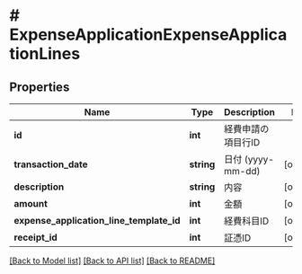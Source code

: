 # # ExpenseApplicationExpenseApplicationLines

## Properties

Name | Type | Description | Notes
------------ | ------------- | ------------- | -------------
**id** | **int** | 経費申請の項目行ID | 
**transaction_date** | **string** | 日付 (yyyy-mm-dd) | [optional] 
**description** | **string** | 内容 | [optional] 
**amount** | **int** | 金額 | [optional] 
**expense_application_line_template_id** | **int** | 経費科目ID | [optional] 
**receipt_id** | **int** | 証憑ID | [optional] 

[[Back to Model list]](../../README.md#documentation-for-models) [[Back to API list]](../../README.md#documentation-for-api-endpoints) [[Back to README]](../../README.md)


